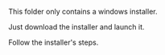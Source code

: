 This folder only contains a windows installer.

Just download the installer and launch it. 

Follow the installer's steps.
